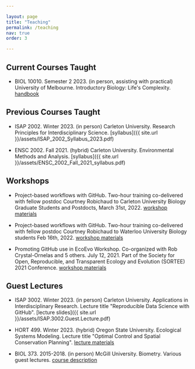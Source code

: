 ```yaml
---

layout: page
title: "Teaching"
permalink: /teaching
nav: true
order: 3

---
```


## Current Courses Taught

* BIOL 10010. Semester 2 2023. (in person, assisting with practical) University of Melbourne. Introductory Biology: Life's Complexity. [handbook](https://handbook.unimelb.edu.au/subjects/biol10010)

## Previous Courses Taught

* ISAP 2002. Winter 2023. (in person) Carleton University. Research Principles for Interdisciplinary Science. [syllabus]({{ site.url  }}/assets/ISAP_2002_Syllabus_2023.pdf)

* ENSC 2002. Fall 2021. (hybrid) Carleton University. Environmental Methods and Analysis. [syllabus]({{ site.url  }}/assets/ENSC_2002_Fall_2021_syllabus.pdf)

## Workshops

* Project-based workflows with GitHub. Two-hour training co-delivered with fellow postdoc Courtney Robichaud to Carleton University Biology Graduate Students and Postdocts, March 31st, 2022. [workshop materials](https://github.com/emmajhudgins/Carleton_github)

* Project-based workflows with GitHub. Two-hour training co-delivered with fellow postdoc Courtney Robichaud to Waterloo University Biology students Feb 16th, 2022. [workshop materials](https://github.com/emmajhudgins/WEN_github)

* Promoting GitHub use in EcoEvo Workshop. Co-organized with Rob Crystal-Ornelas and 5 others. July 12, 2021. Part of the Society for Open, Reproducible, and Transparent Ecology and Evolution (SORTEE) 2021 Conference. [workshop materials](https://github.com/orgs/SORTEE-Github-Hackathon/)


## Guest Lectures

* ISAP 3002. Winter 2023. (in person) Carleton University. Applications in Interdisciplinary Research. Lecture title "Reproducible Data Science with GitHub". [lecture slides]({{ site.url  }}/assets/ISAP.3002.Guest.Lecture.pdf)

* HORT 499. Winter 2023. (hybrid) Oregon State University. Ecological Systems Modeling. Lecture title "Optimal Control and Spatial Conservation Planning". [lecture materials](https://github.com/emmajhudgins/optimization_intro_osu)

* BIOL 373. 2015-2018. (in person) McGill University. Biometry. Various guest lectures. [course description](https://www.mcgill.ca/study/2022-2023/courses/biol-373)



